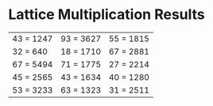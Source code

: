 # Lattice Multiplication Results

|   |   |   |
|---|---|---|
| 43 = 1247 | 93 = 3627 | 55 = 1815 |
| 32 = 640 | 18 = 1710 | 67 = 2881 |
| 67 = 5494 | 71 = 1775 | 27 = 2214 |
| 45 = 2565 | 43 = 1634 | 40 = 1280 |
| 53 = 3233 | 63 = 1323 | 31 = 2511 |
